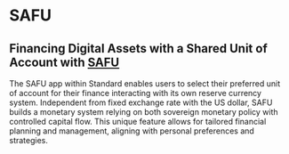 # SAFU


## **Financing Digital Assets with a Shared Unit of Account with [SAFU](./contracts/safu/README.md)**
 
 The SAFU app within Standard enables users to select their preferred unit of account for their finance interacting with its own reserve currency system. Independent from fixed exchange rate with the US dollar, SAFU builds a monetary system relying on both sovereign monetary policy with controlled capital flow. This unique feature allows for tailored financial planning and management, aligning with personal preferences and strategies.
